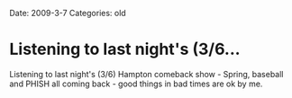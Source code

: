 Date: 2009-3-7
Categories: old

# Listening to last night's (3/6...

Listening to last night's (3/6) Hampton comeback show - Spring, baseball and PHISH all coming back - good things in bad times are ok by me.
